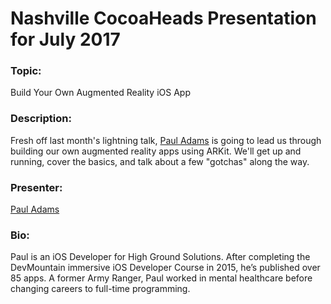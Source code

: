 # Nashville CocoaHeads Presentation for July 2017

### Topic:
Build Your Own Augmented Reality iOS App 

### Description:
Fresh off last month's lightning talk, [Paul Adams](https://twitter.com/pkadams67) is going to lead us through building our own augmented reality apps using ARKit. We'll get up and running, cover the basics, and talk about a few "gotchas" along the way.

### Presenter:
[Paul Adams](https://twitter.com/pkadams67)

### Bio:
Paul is an iOS Developer for High Ground Solutions. After completing the DevMountain immersive iOS Developer Course in 2015, he’s published over 85 apps. A former Army Ranger, Paul worked in mental healthcare before changing careers to full-time programming.
